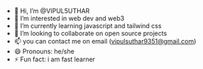 - 👋 Hi, I’m @VIPUL5UTHAR
- 👀 I’m interested in web dev and web3
- 🌱 I’m currently learning javascript and tailwind css
- 💞️ I’m looking to collaborate on open source projects 
- 📫 you can contact me on email (vipulsuthar9351@gmail.com)
- 😄 Pronouns: he/she
- ⚡ Fun fact: i am fast learner

<!---
VIPUL5UTHAR/VIPUL5UTHAR is a ✨ special ✨ repository because its `README.md` (this file) appears on your GitHub profile.
You can click the Preview link to take a look at your changes.
--->
